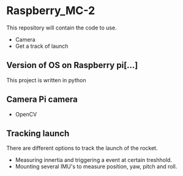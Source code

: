 # Raspberry_MC-2


This repository will contain the code to use.
- Camera
- Get a track of launch

## Version of OS on Raspberry pi[...]
This project is written in python 

## Camera Pi camera
- OpenCV 

## Tracking launch 
There are different options to track the launch of the rocket.
- Measuring innertia and triggering a event at certain treshhold. 
- Mounting several IMU's to measure position, yaw, pitch and roll.



